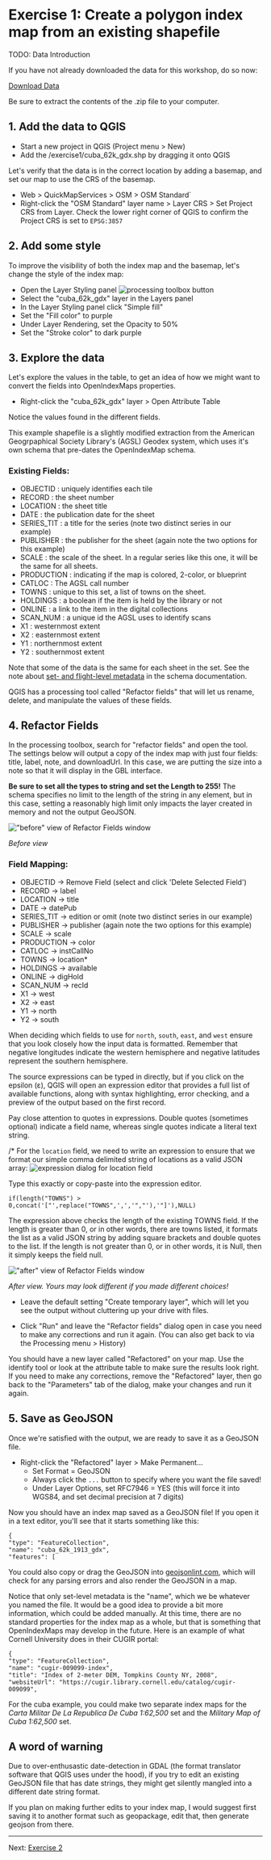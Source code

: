 # Exercise 1: Create a polygon index map from an existing shapefile

TODO: Data Introduction

If you have not already downloaded the data for this workshop, do so now:

[Download Data](/index.md/#download-the-data-for-this-workshop)

Be sure to extract the contents of the .zip file to your computer.

## 1. Add the data to QGIS

- Start a new project in QGIS (Project menu > New)
- Add the /exercise1/cuba_62k_gdx.shp by dragging it onto QGIS

Let's verify that the data is in the correct location by adding a basemap, and set our map to use the CRS of the basemap.

- Web > QuickMapServices > OSM > OSM Standard`
- Right-click the "OSM Standard" layer name > Layer CRS > Set Project CRS from Layer.
Check the lower right corner of QGIS to confirm the Project CRS is set to `EPSG:3857`

## 2. Add some style

To improve the visibility of both the index map and the basemap, let's change the style of the index map:

- Open the Layer Styling panel ![processing toolbox button](/image/layer-styling-button.png)
- Select the "cuba_62k_gdx" layer in the Layers panel
- In the Layer Styling panel click "Simple fill"
- Set the "Fill color" to purple
- Under Layer Rendering, set the Opacity to 50%
- Set the "Stroke color" to dark purple

## 3. Explore the data

Let's explore the values in the table, to get an idea of how we might want to convert the fields into OpenIndexMaps properties.

- Right-click the "cuba_62k_gdx" layer > Open Attribute Table

Notice the values found in the different fields.

This example shapefile is a slightly modified extraction from the American Geogrpaphical Society Library's (AGSL) Geodex system,
which uses it's own schema that pre-dates the OpenIndexMap schema.

### Existing Fields:
- OBJECTID : uniquely identifies each tile
- RECORD : the sheet number
- LOCATION : the sheet title
- DATE : the publication date for the sheet
- SERIES_TIT : a title for the series (note two distinct series in our example)
- PUBLISHER : the publisher for the sheet (again note the two options for this example)
- SCALE : the scale of the sheet. In a regular series like this one, it will be the same for all sheets.
- PRODUCTION : indicating if the map is colored, 2-color, or blueprint
- CATLOC : The AGSL call number
- TOWNS : unique to this set, a list of towns on the sheet.
- HOLDINGS : a boolean if the item is held by the library or not
- ONLINE : a link to the item in the digital collections
- SCAN_NUM : a unique id the AGSL uses to identify scans
- X1 : westernmost extent
- X2 : easternmost extent
- Y1 : northernmost extent
- Y2 : southernmost extent

Note that some of the data is the same for each sheet in the set. 
See the note about [set- and flight-level metadata](https://openindexmaps.org/specification/1.0.0#set--and-flight-level-metadata)
in the schema documentation.

QGIS has a processing tool called "Refactor fields" that will let us rename, delete, and manipulate the values of these fields.

## 4. Refactor Fields

In the processing toolbox, search for "refactor fields" and open the tool.
The settings below will output a copy of the index map with just four fields: title, label, note, and downloadUrl.
In this case, we are putting the size into a note so that it will display in the GBL interface.

**Be sure to set all the types to string and set the Length to 255!** The schema specifies no limit to the length of the string in any element,
but in this case, setting a reasonably high limit only impacts the layer created in memory and not the output GeoJSON.

!["before" view of Refactor Fields window](/image/ex1-refactor-fields-before.png)

*Before view*

### Field Mapping:
- OBJECTID -> Remove Field (select and click 'Delete Selected Field')
- RECORD -> label
- LOCATION -> title
- DATE -> datePub
- SERIES_TIT -> edition or omit (note two distinct series in our example)
- PUBLISHER -> publisher (again note the two options for this example)
- SCALE -> scale
- PRODUCTION -> color
- CATLOC -> instCallNo
- TOWNS -> location*
- HOLDINGS -> available
- ONLINE -> digHold
- SCAN_NUM -> recId
- X1 -> west
- X2 -> east
- Y1 -> north
- Y2 -> south

When deciding which fields to use for `north`, `south`, `east`, and `west` ensure that you look closely how the input data is formatted.
Remember that negative longitudes indicate the western hemisphere and negative latitudes represent the southern hemisphere.

The source expressions can be typed in directly, but if you click on the epsilon (&epsilon;), QGIS will open an expression editor that provides a full list of available functions, along with syntax highlighting, error checking, and a preview of the output based on the first record.

Pay close attention to quotes in expressions.  Double quotes (sometimes optional) indicate a field name, whereas single quotes indicate a literal text string.

/* For the `location` field, we need to write an expression to ensure that we format our simple comma delimited string of locations as a valid JSON array:
![expression dialog for location field](/image/ex1-expression-dialog.png)

Type this exactly or copy-paste into the expression editor.
```
if(length("TOWNS") > 0,concat('["',replace("TOWNS",',','","'),'"]'),NULL)
```

The expression above checks the length of the existing TOWNS field.
If the length is greater than 0, or in other words, there are towns listed, it formats the list as a valid JSON string by adding square brackets and double quotes to the list.
If the length is not greater than 0, or in other words, it is Null, then it simply keeps the field null.

!["after" view of Refactor Fields window](/image/ex1-refactor-fields-after.png)

*After view. Yours may look different if you made different choices!*

- Leave the default setting "Create temporary layer", which will let you see the output without cluttering up your drive with files.

- Click "Run" and leave the "Refactor fields" dialog open in case you need to make any corrections and run it again.  (You can also get back to via the Processing menu > History)

You should have a new layer called "Refactored" on your map.
Use the identify tool or look at the attribute table to make sure the results look right.
If you need to make any corrections, remove the "Refactored" layer, 
then go back to the "Parameters" tab of the dialog,
make your changes and run it again.

## 5. Save as GeoJSON

Once we're satisfied with the output, we are ready to save it as a GeoJSON file.

- Right-click the "Refactored" layer > Make Permanent...
  - Set Format = GeoJSON
  - Always click the `...` button to specify where you want the file saved!
  - Under Layer Options, set RFC7946 = YES (this will force it into WGS84, and set decimal precision at 7 digits)

Now you should have an index map saved as a GeoJSON file!  If you open it in a text editor, you'll see that it starts something like this:

```
{
"type": "FeatureCollection",
"name": "cuba_62k_1913_gdx",
"features": [
```

You could also copy or drag the GeoJSON into [geojsonlint.com](http://geojsonlint.com/), which will check for any parsing errors and also render the GeoJSON in a map.

Notice that only set-level metadata is the "name", which we be whatever you named the file.
It would be a good idea to provide a bit more information, which could be added manually.
At this time, there are no standard properties for the index map as a whole,
but that is something that OpenIndexMaps may develop in the future.
Here is an example of what Cornell University does in their CUGIR portal:

```
{
"type": "FeatureCollection",
"name": "cugir-009099-index",
"title": "Index of 2-meter DEM, Tompkins County NY, 2008",
"websiteUrl": "https://cugir.library.cornell.edu/catalog/cugir-009099",
```


For the cuba example, you could make two separate index maps for the *Carta Militar De La Republica De Cuba 1:62,500* set and the *Military Map of Cuba 1:62,500* set.

## A word of warning

Due to over-enthusastic date-detection in GDAL (the format translator software that QGIS uses under the hood), if you try to edit an existing GeoJSON file that has date strings, they might get silently mangled into a different date string format.

If you plan on making further edits to your index map, I would suggest first saving it to another format such as geopackage, edit that, then generate geojson from there.

----

Next: [Exercise 2](exercise2)
